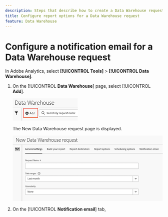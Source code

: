 ```yaml
---
description: Steps that describe how to create a Data Warehouse request.
title: Configure report options for a Data Warehouse request
feature: Data Warehouse
---
```

# Configure a notification email for a Data Warehouse request

In Adobe Analytics, select **[!UICONTROL Tools]** > **[!UICONTROL Data Warehouse]**.

1. On the [!UICONTROL **Data Warehouse**] page, select [!UICONTROL **Add**].

   ![Button to add a request](assets/dw-add-request.png)

   The New Data Warehouse request page is displayed.

   ![General settings tab](assets/dw-general-settings.png)

1. On the [!UICONTROL **Notification email**] tab, 